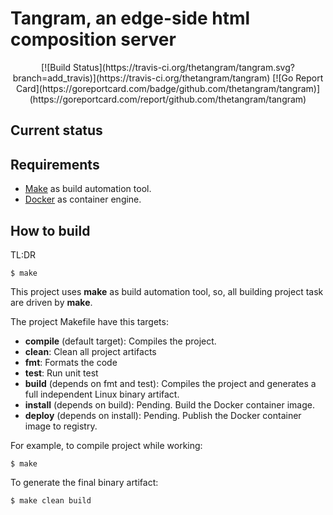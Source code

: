 # Tangram, an edge-side html composition server 

<center>[![Build Status](https://travis-ci.org/thetangram/tangram.svg?branch=add_travis)](https://travis-ci.org/thetangram/tangram) [![Go Report Card](https://goreportcard.com/badge/github.com/thetangram/tangram)](https://goreportcard.com/report/github.com/thetangram/tangram)</center>

## Current status



## Requirements

  - [Make](https://www.gnu.org/software/make/) as build automation tool. 
  - [Docker](https://www.docker.com/) as container engine.


## How to build

TL:DR

```
$ make 
``` 

This project uses **make** as build automation tool, so, all building project task are driven by **make**.

The project Makefile have this targets:

  - **compile** (default target): Compiles the project.
  - **clean**: Clean all project artifacts
  - **fmt**: Formats the code
  - **test**: Run unit test
  - **build** (depends on fmt and test): Compiles the project and generates a full independent Linux binary artifact. 
  - **install** (depends on build): Pending. Build the Docker container image.
  - **deploy** (depends on install): Pending. Publish the Docker container image to registry.

For example, to compile project while working: 

```
$ make 
``` 

To generate the final binary artifact:

```
$ make clean build 
``` 
